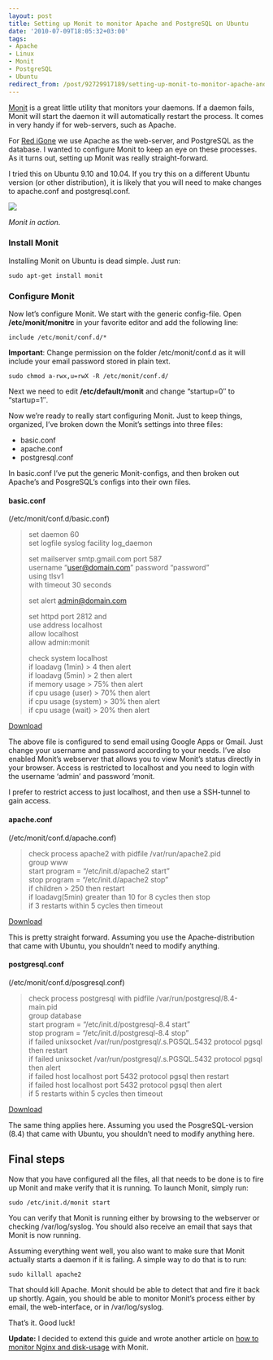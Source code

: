 ```yaml
---
layout: post
title: Setting up Monit to monitor Apache and PostgreSQL on Ubuntu
date: '2010-07-09T18:05:32+03:00'
tags:
- Apache
- Linux
- Monit
- PostgreSQL
- Ubuntu
redirect_from: /post/92729917189/setting-up-monit-to-monitor-apache-and-postgresql-on-ubu
---
```


[Monit](http://mmonit.com/monit/) is a great little utility that monitors your daemons. If a daemon fails, Monit will start the daemon it will automatically restart the process. It comes in very handy if for web-servers, such as Apache.

For [Red iGone](http://www.redigone.com) we use Apache as the web-server, and PostgreSQL as the database. I wanted to configure Monit to keep an eye on these processes. As it turns out, setting up Monit was really straight-forward.

I tried this on Ubuntu 9.10 and 10.04. If you try this on a different Ubuntu version (or other distribution), it is likely that you will need to make changes to apache.conf and postgresql.conf.

![](https://farm5.staticflickr.com/4082/4777587884_23d7aa9958_z_d.jpg)

_Monit in action._

### Install Monit

Installing Monit on Ubuntu is dead simple. Just run:

    sudo apt-get install monit

### Configure Monit

Now let’s configure Monit. We start with the generic config-file. Open **/etc/monit/monitrc** in your favorite editor and add the following line:

    include /etc/monit/conf.d/*

**Important**: Change permission on the folder /etc/monit/conf.d as it will include your email password stored in plain text.

    sudo chmod a-rwx,u=rwX -R /etc/monit/conf.d/

Next we need to edit **/etc/default/monit** and change “startup=0″ to “startup=1″.

Now we’re ready to really start configuring Monit. Just to keep things, organized, I’ve broken down the Monit’s settings into three files:

- basic.conf
- apache.conf
- postgresql.conf

In basic.conf I’ve put the generic Monit-configs, and then broken out Apache’s and PosgreSQL’s configs into their own files.

#### basic.conf

(/etc/monit/conf.d/basic.conf)

> set daemon 60\
> set logfile syslog facility log_daemon
>
> set mailserver smtp.gmail.com port 587\
> username “user@domain.com” password “password”\
> using tlsv1\
> with timeout 30 seconds
>
> set alert admin@domain.com
>
> set httpd port 2812 and\
> use address localhost\
> allow localhost\
> allow admin:monit
>
> check system localhost\
> if loadavg (1min) > 4 then alert\
> if loadavg (5min) > 2 then alert\
> if memory usage > 75% then alert\
> if cpu usage (user) > 70% then alert\
> if cpu usage (system) > 30% then alert\
> if cpu usage (wait) > 20% then alert

[Download](http://viktorpetersson.com/upload/monit/basic.conf)

The above file is configured to send email using Google Apps or Gmail. Just change your username and password according to your needs. I’ve also enabled Monit’s webserver that allows you to view Monit’s status directly in your browser. Access is restricted to localhost and you need to login with the username ‘admin’ and password ‘monit.

I prefer to restrict access to just localhost, and then use a SSH-tunnel to gain access.

#### apache.conf

(/etc/monit/conf.d/apache.conf)

> check process apache2 with pidfile /var/run/apache2.pid\
> group www\
> start program = “/etc/init.d/apache2 start”\
> stop program = “/etc/init.d/apache2 stop”\
> if children > 250 then restart\
> if loadavg(5min) greater than 10 for 8 cycles then stop\
> if 3 restarts within 5 cycles then timeout

[Download](http://viktorpetersson.com/upload/monit/apache.conf)

This is pretty straight forward. Assuming you use the Apache-distribution that came with Ubuntu, you shouldn’t need to modify anything.

#### postgresql.conf

(/etc/monit/conf.d/posgresql.conf)

> check process postgresql with pidfile /var/run/postgresql/8.4-main.pid\
> group database\
> start program = “/etc/init.d/postgresql-8.4 start”\
> stop program = “/etc/init.d/postgresql-8.4 stop”\
> if failed unixsocket /var/run/postgresql/.s.PGSQL.5432 protocol pgsql then restart\
> if failed unixsocket /var/run/postgresql/.s.PGSQL.5432 protocol pgsql then alert\
> if failed host localhost port 5432 protocol pgsql then restart\
> if failed host localhost port 5432 protocol pgsql then alert\
> if 5 restarts within 5 cycles then timeout

[Download](http://viktorpetersson.com/upload/monit/postgresql.conf)

The same thing applies here. Assuming you used the PosgreSQL-version (8.4) that came with Ubuntu, you shouldn’t need to modify anything here.

## Final steps

Now that you have configured all the files, all that needs to be done is to fire up Monit and make verify that it is running. To launch Monit, simply run:

    sudo /etc/init.d/monit start

You can verify that Monit is running either by browsing to the webserver or checking /var/log/syslog. You should also receive an email that says that Monit is now running.

Assuming everything went well, you also want to make sure that Monit actually starts a daemon if it is failing. A simple way to do that is to run:

    sudo killall apache2

That should kill Apache. Monit should be able to detect that and fire it back up shortly. Again, you should be able to monitor Monit’s process either by email, the web-interface, or in /var/log/syslog.

That’s it. Good luck!

**Update:** I decided to extend this guide and wrote another article on [how to monitor Nginx and disk-usage](/2010/07/12/monitor-nginx-and-disk-usage-with-monit.html) with Monit.
